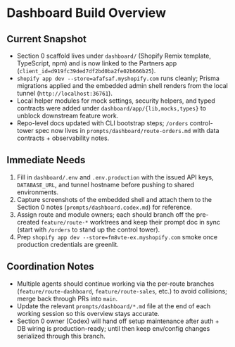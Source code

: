 # Dashboard Build Overview

## Current Snapshot
- Section 0 scaffold lives under `dashboard/` (Shopify Remix template, TypeScript, npm) and is now linked to the Partners app (`client_id=d919fc39ded7df2bd0ba2fe02b666b25`).
- `shopify app dev --store=afafsaf.myshopify.com` runs cleanly; Prisma migrations applied and the embedded admin shell renders from the local tunnel (`http://localhost:36761`).
- Local helper modules for mock settings, security helpers, and typed contracts were added under `dashboard/app/{lib,mocks,types}` to unblock downstream feature work.
- Repo-level docs updated with CLI bootstrap steps; `/orders` control-tower spec now lives in `prompts/dashboard/route-orders.md` with data contracts + observability notes.

## Immediate Needs
1. Fill in `dashboard/.env` and `.env.production` with the issued API keys, `DATABASE_URL`, and tunnel hostname before pushing to shared environments.
2. Capture screenshots of the embedded shell and attach them to the Section 0 notes (`prompts/dashboard.codex.md`) for reference.
3. Assign route and module owners; each should branch off the pre-created `feature/route-*` worktrees and keep their prompt doc in sync (start with `/orders` to stand up the control tower).
4. Prep `shopify app dev --store=fm8vte-ex.myshopify.com` smoke once production credentials are greenlit.

## Coordination Notes
- Multiple agents should continue working via the per-route branches (`feature/route-dashboard`, `feature/route-sales`, etc.) to avoid collisions; merge back through PRs into `main`.
- Update the relevant `prompts/dashboard/*.md` file at the end of each working session so this overview stays accurate.
- Section 0 owner (Codex) will hand off setup maintenance after auth + DB wiring is production-ready; until then keep env/config changes serialized through this branch.
